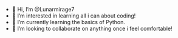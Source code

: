 - 👋 Hi, I’m @Lunarmirage7
- 👀 I’m interested in learning all i can about coding!
- 🌱 I’m currently learning the basics of Python.
- 💞️ I’m looking to collaborate on anything once i feel comfortable!

<!---
Lunarmirage7/Lunarmirage7 is a ✨ special ✨ repository because its `README.md` (this file) appears on your GitHub profile.
You can click the Preview link to take a look at your changes.
--->
